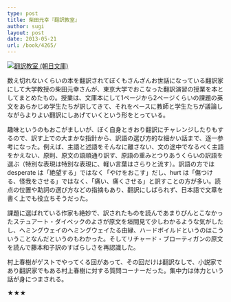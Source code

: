 ```yaml
---
type: post
title: 柴田元幸『翻訳教室』
author: sugi
layout: post
date: 2013-05-21
url: /book/4265/
---
```

<a href="http://www.amazon.co.jp/exec/obidos/ASIN/4022646640/chezsugi-22/ref=nosim/" onclick="_gaq.push(['_trackEvent', 'outbound-article', 'http://www.amazon.co.jp/exec/obidos/ASIN/4022646640/chezsugi-22/ref=nosim/', '']);" name="amazletlink" target="_blank"><img src="http://i2.wp.com/ecx.images-amazon.com/images/I/51%2BCeED51yL._SL160_.jpg?w=660" alt="翻訳教室 (朝日文庫)" class="alignleft"  data-recalc-dims="1" /></a>

数え切れないくらいの本を翻訳されてぼくもさんざんお世話になっている翻訳家にして大学教授の柴田元幸さんが、東京大学でおこなった翻訳演習の授業を本としてまとめたもの。授業は、文庫本にして1ページから2ページくらいの課題の英文をあらかじめ学生たちが訳してきて、それをベースに教師と学生たちが議論しながらよりよい翻訳にしあげていくという形をとっている。

趣味というのもおこがましいが、ぼく自身ときおり翻訳にチャレンジしたりもするので、訳す上での大まかな指針から、訳語の選び方的な細かい話まで、逐一参考になった。例えば、主語と述語をそんなに離さない、文の途中でなるべく主語をかえない、原則、原文の語順通り訳す、原語の重みとつりあうくらいの訳語を選ぶ（特別な表現は特別な表現に、軽い言葉はさらりと流す）。訳語の方では desperate は「絶望する」ではなく「やけをおこす」だし、hurt は「傷つける、怪我をさせる」ではなく、「痛い、痛くさせる」と訳すことの方が多い。読点の位置や助詞の選び方などの指摘もあり、翻訳にしばられず、日本語で文章を書く上でも役立ちそうだった。

課題に選ばれている作家も絶妙で、訳されたものを読んであまりぴんとこなかったステュアート・ダイベックのよさが原文を垣間見て少しわかるような気がしたし、ヘミングウェイのヘミングウェイたる由縁、ハードボイルドというのはこういうことなんだというのもわかった。そしてリチャード・ブローティガンの原文を読んで藤本和子訳のすばらしさを再認識した。

村上春樹がゲストでやってくる回があって、その回だけは翻訳なしで、小説家であり翻訳家でもある村上春樹に対する質問コーナーだった。集中力は体力という話が身につまされる。

★★★
